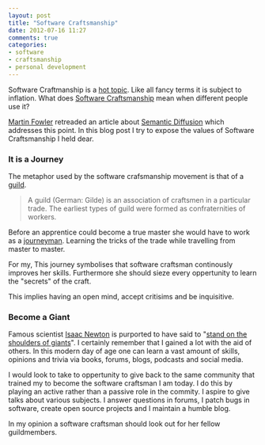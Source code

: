 ```yaml
---
layout: post
title: "Software Craftsmanship"
date: 2012-07-16 11:27
comments: true
categories:
- software
- craftsmanship
- personal development
---
```


Software Craftmanship is a 
[hot topic](http://www.google.com/trends/?q=craftsmanship&ctab=0&geo=all&date=all "Google Trend for Craftmanship").
Like all fancy terms it is subject to inflation. What does 
[Software Craftsmanship](http://manifesto.softwarecraftsmanship.org/ "Manifesto for Software Craftsmanship")
mean when different people use it?

[Martin Fowler](http://martinfowler.com/ "Homepage of Martin Fowler")
retreaded an article about
[Semantic Diffusion](http://martinfowler.com/bliki/SemanticDiffusion.html "Martin Fowler on Semantic Diffusion")
which addresses this point. In this blog post I try to expose the
values of Software Craftsmanship I held dear.

### It is a Journey

The metaphor used by the software crafsmanship movement is that of a
[guild](http://en.wikipedia.org/wiki/Guild "Wikipedia on Guild").

> A guild (German: Gilde) is an association of craftsmen in a
> particular trade. The earliest types of guild were formed as
> confraternities of workers.

Before an apprentice could become a true master she would have to work
as a
[journeyman](http://en.wikipedia.org/wiki/Journeyman "Wikipedia on Journeyman").
Learning the tricks of the trade while travelling from master to
master.

For my, This journey symbolises that software craftsman continously
improves her skills. Furthermore she should sieze every oppertunity to
learn the "secrets" of the craft.

This implies having an open mind, accept critisims and  be inquisitive.

### Become a Giant

Famous scientist 
[Isaac Newton](http://en.wikipedia.org/wiki/Isaac_Newton "Wikipedia on Isaac Newton")
is purported to have said to 
"[stand on the shoulders of giants](http://en.wikipedia.org/wiki/Standing_on_the_shoulders_of_giants "Wikipedia on the famous quote and its origin")".
I certainly remember that I gained a lot with the aid of others. In
this modern day of age one can learn a vast amount of skills, opinions
and trivia via books, forums, blogs, podcasts and social media.

I would look to take to oppertunity to give back to the same community
that trained my to become the software craftsman I am today. I do this
by playing an active rather than a passive role in the commity. I
aspire to give talks about various subjects. I answer questions in
forums, I patch bugs in software, create open source projects and I
maintain a humble blog. 

In my opinion a software craftsman should look out for her fellow guildmembers.
